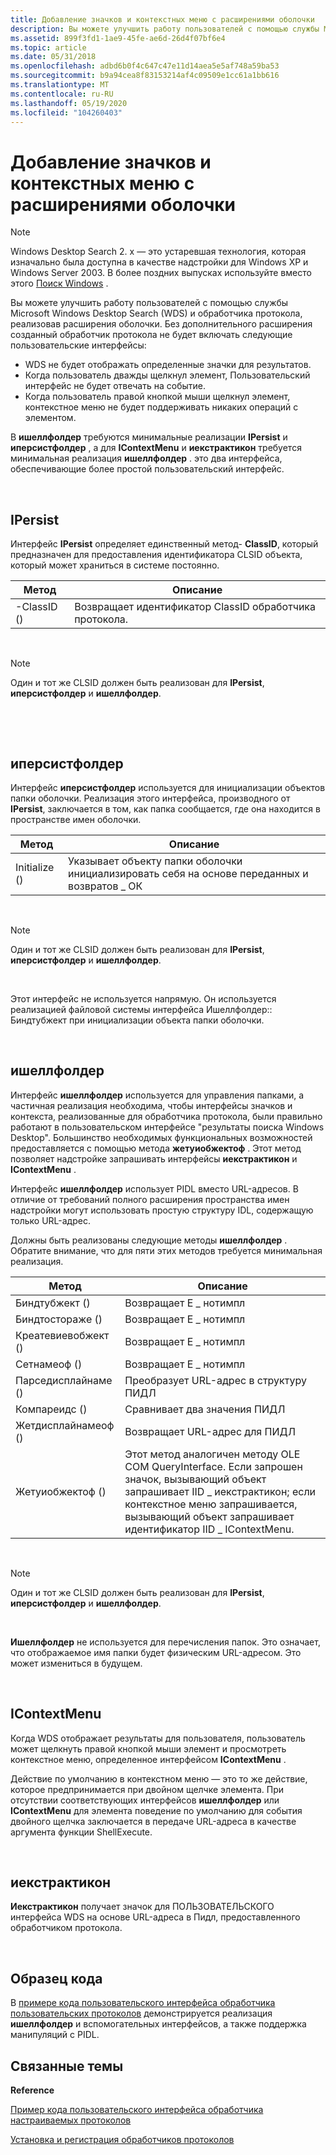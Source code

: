 ```yaml
---
title: Добавление значков и контекстных меню с расширениями оболочки
description: Вы можете улучшить работу пользователей с помощью службы Microsoft Windows Desktop Search (WDS) и обработчика протокола, реализовав расширения оболочки.
ms.assetid: 899f3fd1-1ae9-45fe-ae6d-26d4f07bf6e4
ms.topic: article
ms.date: 05/31/2018
ms.openlocfilehash: adbd6b0f4c647c47e11d14aea5e5af748a59ba53
ms.sourcegitcommit: b9a94cea8f83153214af4c09509e1cc61a1bb616
ms.translationtype: MT
ms.contentlocale: ru-RU
ms.lasthandoff: 05/19/2020
ms.locfileid: "104260403"
---
```

# <a name="adding-icons-and-context-menus-with-shell-extensions"></a>Добавление значков и контекстных меню с расширениями оболочки

> [!NOTE]
> Windows Desktop Search 2. x — это устаревшая технология, которая изначально была доступна в качестве надстройки для Windows XP и Windows Server 2003. В более поздних выпусках используйте вместо этого [Поиск Windows](../search/-search-3x-wds-overview.md) .

Вы можете улучшить работу пользователей с помощью службы Microsoft Windows Desktop Search (WDS) и обработчика протокола, реализовав расширения оболочки. Без дополнительного расширения созданный обработчик протокола не будет включать следующие пользовательские интерфейсы:

-   WDS не будет отображать определенные значки для результатов.
-   Когда пользователь дважды щелкнул элемент, Пользовательский интерфейс не будет отвечать на событие.
-   Когда пользователь правой кнопкой мыши щелкнул элемент, контекстное меню не будет поддерживать никаких операций с элементом.

В **ишеллфолдер** требуются минимальные реализации **IPersist** и **иперсистфолдер** , а для **IContextMenu** и **иекстрактикон** требуется минимальная реализация **ишеллфолдер** . это два интерфейса, обеспечивающие более простой пользовательский интерфейс.

 

## <a name="ipersist"></a>IPersist

Интерфейс **IPersist** определяет единственный метод- **ClassID**, который предназначен для предоставления идентификатора CLSID объекта, который может храниться в системе постоянно.



| Метод       | Описание                                 |
|--------------|---------------------------------------------|
| -ClassID () | Возвращает идентификатор ClassID обработчика протокола. |



 

> [!Note]
>
> Один и тот же CLSID должен быть реализован для **IPersist**, **иперсистфолдер** и **ишеллфолдер**.

 

 

## <a name="ipersistfolder"></a>иперсистфолдер

Интерфейс **иперсистфолдер** используется для инициализации объектов папки оболочки. Реализация этого интерфейса, производного от **IPersist**, заключается в том, как папка сообщается, где она находится в пространстве имен оболочки.



| Метод       | Описание                                                                                            |
|--------------|--------------------------------------------------------------------------------------------------------|
| Initialize () | Указывает объекту папки оболочки инициализировать себя на основе переданных и возвратов \_ ОК |



 

> [!Note]
>
> Один и тот же CLSID должен быть реализован для **IPersist**, **иперсистфолдер** и **ишеллфолдер**.

 

Этот интерфейс не используется напрямую. Он используется реализацией файловой системы интерфейса Ишеллфолдер:: Биндтубжект при инициализации объекта папки оболочки.

 

## <a name="ishellfolder"></a>ишеллфолдер

Интерфейс **ишеллфолдер** используется для управления папками, а частичная реализация необходима, чтобы интерфейсы значков и контекста, реализованные для обработчика протокола, были правильно работают в пользовательском интерфейсе "результаты поиска Windows Desktop". Большинство необходимых функциональных возможностей предоставляется с помощью метода **жетуиобжектоф** . Этот метод позволяет надстройке запрашивать интерфейсы **иекстрактикон** и **IContextMenu** .

Интерфейс **ишеллфолдер** использует PIDL вместо URL-адресов. В отличие от требований полного расширения пространства имен надстройки могут использовать простую структуру IDL, содержащую только URL-адрес.

Должны быть реализованы следующие методы **ишеллфолдер** . Обратите внимание, что для пяти этих методов требуется минимальная реализация.



| Метод             | Описание                                                                                                                                                                                                 |
|--------------------|-------------------------------------------------------------------------------------------------------------------------------------------------------------------------------------------------------------|
| Биндтубжект ()     | Возвращает E \_ нотимпл                                                                                                                                                                                          |
| Биндтостораже ()    | Возвращает E \_ нотимпл                                                                                                                                                                                          |
| Креатевиевобжект () | Возвращает E \_ нотимпл                                                                                                                                                                                          |
| Сетнамеоф ()        | Возвращает E \_ нотимпл                                                                                                                                                                                          |
| Парседисплайнаме () | Преобразует URL-адрес в структуру ПИДЛ                                                                                                                                                                        |
| Компареидс ()       | Сравнивает два значения ПИДЛ                                                                                                                                                                                    |
| Жетдисплайнамеоф () | Возвращает URL-адрес для ПИДЛ                                                                                                                                                                                  |
| Жетуиобжектоф ()    | Этот метод аналогичен методу OLE COM QueryInterface. Если запрошен значок, вызывающий объект запрашивает IID \_ иекстрактикон; если контекстное меню запрашивается, вызывающий объект запрашивает идентификатор IID \_ IContextMenu. |



 

> [!Note]
>
> Один и тот же CLSID должен быть реализован для **IPersist**, **иперсистфолдер** и **ишеллфолдер**.

 

**Ишеллфолдер** не используется для перечисления папок. Это означает, что отображаемое имя папки будет физическим URL-адресом. Это может измениться в будущем.

 

## <a name="icontextmenu"></a>IContextMenu

Когда WDS отображает результаты для пользователя, пользователь может щелкнуть правой кнопкой мыши элемент и просмотреть контекстное меню, определенное интерфейсом **IContextMenu** .

Действие по умолчанию в контекстном меню — это то же действие, которое предпринимается при двойном щелчке элемента. При отсутствии соответствующих интерфейсов **ишеллфолдер** или **IContextMenu** для элемента поведение по умолчанию для события двойного щелчка заключается в передаче URL-адреса в качестве аргумента функции ShellExecute.

 

## <a name="iextracticon"></a>иекстрактикон

**Иекстрактикон** получает значок для ПОЛЬЗОВАТЕЛЬСКОГО интерфейса WDS на основе URL-адреса в Пидл, предоставленного обработчиком протокола.

 

## <a name="code-sample"></a>Образец кода

В [примере кода пользовательского интерфейса обработчика пользовательских протоколов](-search-2x-wds-ph-ui-samplecode.md) демонстрируется реализация **ишеллфолдер** и вспомогательных интерфейсов, а также поддержка манипуляций с PIDL.

## <a name="related-topics"></a>Связанные темы

<dl> <dt>

**Reference**
</dt> <dt>

[Пример кода пользовательского интерфейса обработчика настраиваемых протоколов](-search-2x-wds-ph-ui-samplecode.md)
</dt> <dt>

[Установка и регистрация обработчиков протоколов](-search-2x-wds-ph-install-registration.md)
</dt> </dl>

 

 





